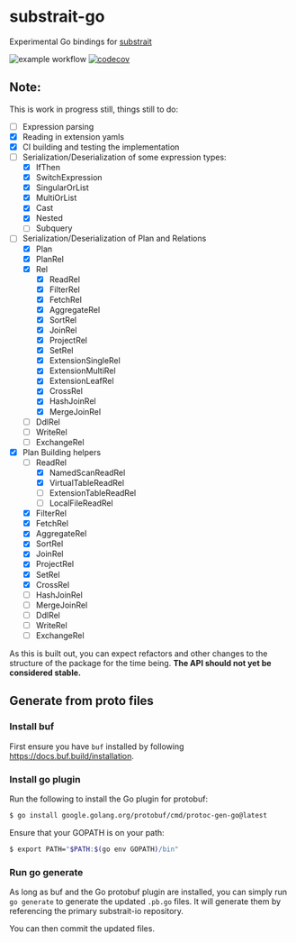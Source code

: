 # substrait-go

Experimental Go bindings for [substrait](https://substrait.io)

![example workflow](https://github.com/substrait-io/substrait-go/actions/workflows/release.yml/badge.svg)
[![codecov](https://codecov.io/gh/substrait-io/substrait-go/branch/main/graph/badge.svg?token=7YXPNM3AMJ)](https://codecov.io/gh/substrait-io/substrait-go)
## Note:

This is work in progress still, things still to do:

- [ ] Expression parsing
- [x] Reading in extension yamls
- [x] CI building and testing the implementation
- [ ] Serialization/Deserialization of some expression types:
  - [x] IfThen
  - [x] SwitchExpression
  - [x] SingularOrList
  - [x] MultiOrList
  - [x] Cast
  - [x] Nested
  - [ ] Subquery
- [ ] Serialization/Deserialization of Plan and Relations
  - [x] Plan
  - [x] PlanRel
  - [x] Rel
    - [x] ReadRel
    - [x] FilterRel
    - [x] FetchRel
    - [x] AggregateRel
    - [x] SortRel
    - [x] JoinRel
    - [x] ProjectRel
    - [x] SetRel
    - [x] ExtensionSingleRel
    - [x] ExtensionMultiRel
    - [x] ExtensionLeafRel
    - [x] CrossRel
    - [x] HashJoinRel
    - [x] MergeJoinRel
  - [ ] DdlRel
  - [ ] WriteRel
  - [ ] ExchangeRel
- [x] Plan Building helpers
  - [ ] ReadRel
    - [x] NamedScanReadRel
    - [x] VirtualTableReadRel
    - [ ] ExtensionTableReadRel
    - [ ] LocalFileReadRel
  - [x] FilterRel
  - [x] FetchRel
  - [x] AggregateRel
  - [x] SortRel
  - [x] JoinRel
  - [x] ProjectRel
  - [x] SetRel
  - [x] CrossRel
  - [ ] HashJoinRel
  - [ ] MergeJoinRel
  - [ ] DdlRel
  - [ ] WriteRel
  - [ ] ExchangeRel

As this is built out, you can expect refactors and other changes to the
structure of the package for the time being. **The API should not yet be
considered stable.**

## Generate from proto files

### Install buf

First ensure you have `buf` installed by following https://docs.buf.build/installation.

### Install go plugin

Run the following to install the Go plugin for protobuf:

```bash
$ go install google.golang.org/protobuf/cmd/protoc-gen-go@latest
```

Ensure that your GOPATH is on your path:

```bash
$ export PATH="$PATH:$(go env GOPATH)/bin"
```

### Run go generate

As long as buf and the Go protobuf plugin are installed, you can
simply run `go generate` to generate the updated `.pb.go` files. It
will generate them by referencing the primary substrait-io repository.

You can then commit the updated files.